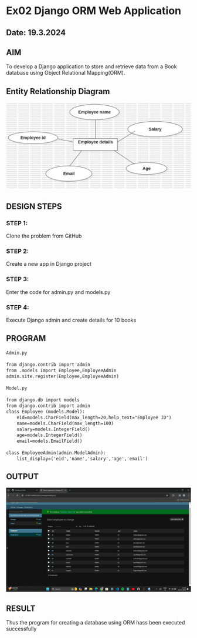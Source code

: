 # Ex02 Django ORM Web Application

## Date: 19.3.2024

## AIM
To develop a Django application to store and retrieve data from a Book database using Object Relational Mapping(ORM).

## Entity Relationship Diagram

![alt text](UseCaseDiagram1.jpg)

## DESIGN STEPS

### STEP 1:
Clone the problem from GitHub

### STEP 2:
Create a new app in Django project

### STEP 3:
Enter the code for admin.py and models.py

### STEP 4:
Execute Django admin and create details for 10 books

## PROGRAM
```
Admin.py

from django.contrib import admin
from .models import Employee,EmployeeAdmin
admin.site.register(Employee,EmployeeAdmin)

Model.py

from django.db import models
from django.contrib import admin
class Employee (models.Model):
    eid=models.CharField(max_length=20,help_text="Employee ID")
    name=models.CharField(max_length=100)
    salary=models.IntegerField()
    age=models.IntegerField()
    email=models.EmailField()
 
class EmployeeAdmin(admin.ModelAdmin):
    list_display=('eid','name','salary','age','email')
```

## OUTPUT

![alt text](<Screenshot 2024-03-20 233953.png>)


## RESULT
Thus the program for creating a database using ORM hass been executed successfully
